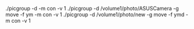./picgroup -d <path> -m con -v 1
./picgroup -d /volume1/photo/ASUSCamera -g move -f ym -m con -v 1
./picgroup -d /volume1/photo/new -g move -f ymd -m con -v 1